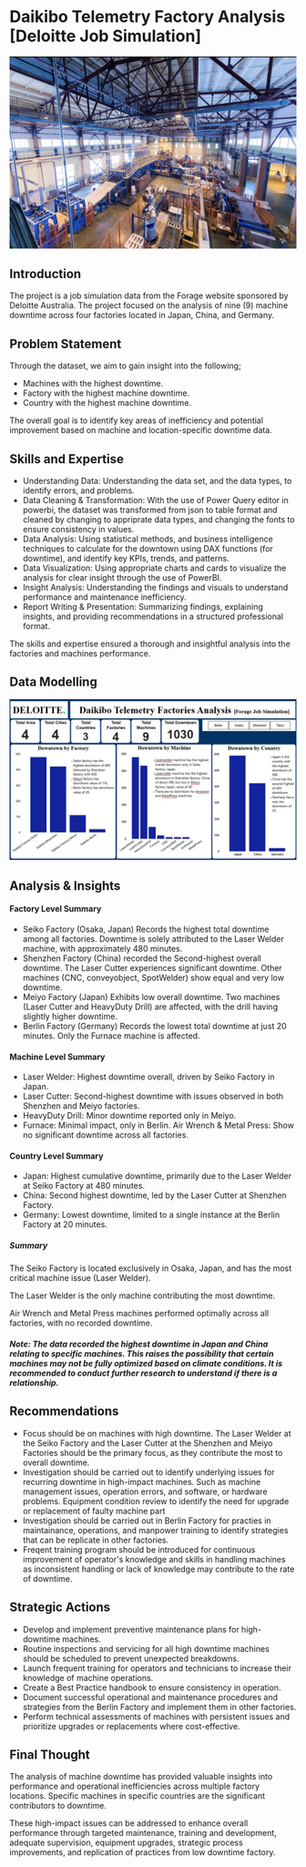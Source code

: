 # Daikibo Telemetry Factory Analysis [Deloitte Job Simulation]
![](Factory.jpg)

## Introduction 
The project is a job simulation data from the Forage website sponsored by Deloitte Australia. The project focused on the analysis of nine (9) machine downtime across four factories located in Japan, China, and Germany. 

## Problem Statement
Through the dataset, we aim to gain insight into the following;
- Machines with the highest downtime.
- Factory with the highest machine downtime.
-  Country with the highest machine downtime.
  
The overall goal is to identify key areas of inefficiency and potential improvement based on machine and location-specific downtime data.

## Skills and Expertise
* Understanding Data: Understanding the data set, and the data types, to identify errors, and problems.
* Data Cleaning & Transformation: With the use of Power Query editor in powerbi, the dataset was transformed from json to table format and cleaned by changing to appriprate data types, and changing the fonts to ensure consistency in values.
* Data Analysis: Using statistical methods, and business intelligence techniques to calculate for the downtown using DAX functions (for downtime), and identify key KPIs, trends, and patterns.
* Data Visualization: Using appropriate charts and cards to visualize the analysis for clear insight through the use of PowerBI.
* Insight Analysis: Understanding the findings and visuals to understand performance and maintenance inefficiency.
* Report Writing & Presentation: Summarizing findings, explaining insights, and providing recommendations in a structured professional format. 

The skills and expertise ensured a thorough and insightful analysis into the factories and machines performance.

## Data Modelling 
![](D-jobsim.JPEG)

## Analysis & Insights
#### Factory Level Summary
* Seiko Factory (Osaka, Japan)
Records the highest total downtime among all factories. Downtime is solely attributed to the Laser Welder machine, with approximately 480 minutes.
* Shenzhen Factory (China) recorded the Second-highest overall downtime. The Laser Cutter experiences significant downtime.
Other machines (CNC, conveyobject, SpotWelder) show equal and very low downtime.
* Meiyo Factory (Japan) Exhibits low overall downtime. Two machines (Laser Cutter and HeavyDuty Drill) are affected, with the drill having slightly higher downtime.
* Berlin Factory (Germany)
Records the lowest total downtime at just 20 minutes.
Only the Furnace machine is affected.

#### Machine Level Summary
* Laser Welder: Highest downtime overall, driven by Seiko Factory in Japan.
* Laser Cutter: Second-highest downtime with issues observed in both Shenzhen and Meiyo factories.
* HeavyDuty Drill: Minor downtime reported only in Meiyo.
* Furnace: Minimal impact, only in Berlin.
Air Wrench & Metal Press: Show no significant downtime across all factories.

#### Country Level Summary
* Japan: Highest cumulative downtime, primarily due to the Laser Welder at Seiko Factory at 480 minutes.
* China: Second highest downtime, led by the Laser Cutter at Shenzhen Factory.
* Germany: Lowest downtime, limited to a single instance at the Berlin Factory at 20 minutes. 

##### Summary
The Seiko Factory is located exclusively in Osaka, Japan, and has the most critical machine issue (Laser Welder).

The Laser Welder is the only machine contributing the most downtime.

Air Wrench and Metal Press machines performed optimally across all factories, with no recorded downtime.

##### _Note: The data recorded the highest downtime in Japan and China relating to specific machines. This raises the possibility that certain machines may not be fully optimized based on climate conditions. It is recommended to conduct further research to understand if there is a relationship._

## Recommendations
* Focus should be on machines with high downtime. The Laser Welder at the Seiko Factory and the Laser Cutter at the Shenzhen and Meiyo Factories should be the primary focus, as they contribute the most to overall downtime.
* Investigation should be carried out to identify underlying issues for recurring downtime in high-impact machines. Such as machine management issues, operation errors, and software, or hardware problems. Equipment condition review to identify the need for upgrade or replacement of faulty machine part
* Investigation should be carried out in Berlin Factory for practies in maintainance, operations, and manpower training to identify strategies that can be replicate in other factories.
* Freqent training program should be introduced for continuous improvement of operator's knowledge and skills in handling machines as inconsistent handling or lack of knowledge may contribute to the rate of downtime.

## Strategic Actions
* Develop and implement preventive maintenance plans for high-downtime machines.
* Routine inspections and servicing for all high downtime machines should be scheduled to prevent unexpected breakdowns.
* Launch frequent training for operators and technicians to increase their knowledge of machine operations.
* Create a Best Practice handbook to ensure consistency in operation.
* Document successful operational and maintenance procedures and strategies from the Berlin Factory and implement them in other factories.
* Perform technical assessments of machines with persistent issues and prioritize upgrades or replacements where cost-effective.

## Final Thought
The analysis of machine downtime has provided valuable insights into performance and operational inefficiencies across multiple factory locations. Specific machines in specific countries are the significant contributors to downtime. 

These high-impact issues can be addressed to enhance overall performance through targeted maintenance, training and development, adequate supervision, equipment upgrades, strategic process improvements, and replication of practices from low downtime factory. 
